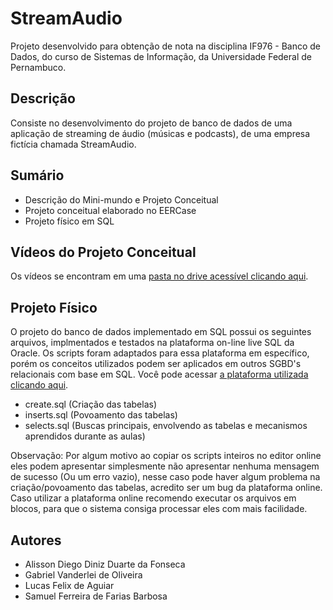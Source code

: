 # StreamAudio
Projeto desenvolvido para obtenção de nota na disciplina IF976 - Banco de Dados, do curso de Sistemas de Informação, da Universidade Federal de Pernambuco.

## Descrição
Consiste no desenvolvimento do projeto de banco de dados de uma aplicação de streaming de áudio (músicas e podcasts), de uma empresa fictícia chamada StreamAudio.

## Sumário
* Descrição do Mini-mundo e Projeto Conceitual
* Projeto conceitual elaborado no EERCase
* Projeto físico em SQL

## Vídeos do Projeto Conceitual
Os vídeos se encontram em uma [pasta no drive acessível clicando aqui](https://drive.google.com/drive/folders/1a96cQnd3LziFvVsmTFvdW81Jpb-Fz2fF?usp=sharing).

## Projeto Físico
O projeto do banco de dados implementado em SQL possui os seguintes arquivos, implmentados e testados na plataforma on-line live SQL da Oracle. Os scripts foram adaptados para essa plataforma em específico, porém os conceitos utilizados podem ser aplicados em outros SGBD's relacionais com base em SQL. Você pode acessar [a plataforma utilizada clicando aqui](https://livesql.oracle.com/).
- create.sql (Criação das tabelas)
- inserts.sql (Povoamento das tabelas)
- selects.sql (Buscas principais, envolvendo as tabelas e mecanismos aprendidos durante as aulas)

Observação: Por algum motivo ao copiar os scripts inteiros no editor online eles podem apresentar simplesmente não apresentar nenhuma mensagem de sucesso (Ou um erro vazio), nesse caso pode haver algum problema na criação/povoamento das tabelas, acredito ser um bug da plataforma online. Caso utilizar a plataforma online recomendo executar os arquivos em blocos, para que o sistema consiga processar eles com mais facilidade.

## Autores

* Alisson Diego Diniz Duarte da Fonseca
* Gabriel Vanderlei de Oliveira
* Lucas Felix de Aguiar
* Samuel Ferreira de Farias Barbosa
